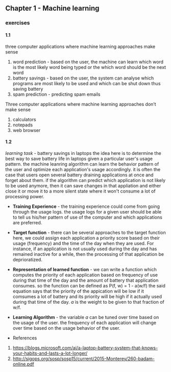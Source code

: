 ## Chapter 1 - Machine learning 

### exercises

#### 1.1 
three computer applications where machine learning approaches make sense
1. word prediction - based on the user, the machine can learn which word is the most likely word being typed or the which word should be the next word
2. battery savings - based on the user, the system can analyse which programs are most likely to be used and which can be shut down thus saving battery
3. spam prediction - predicting spam emails

Three computer applications where machine learning approaches don’t make sense
1. calculators
2. notepads
3. web browser

#### 1.2 
_learning task_ - battery savings in laptops
the idea here is to determine the best way to save battery life in laptops given a particular user's usage pattern. the machine leanring algorithm can learn the behavior pattern of the user and optimize each application's usage accordingly. it is often the case that users open several battery draining applications at once and forget about them. if the algorithm can predict which application is not likely to be used anymore, then it can save changes in that appliation and either close it or move it to a more silent state where it won't consume a lot of processing power. 
* __Training Experience__ - the training experience could come from going through the usage logs. the usage logs for a given user should be able to tell us his/her pattern of use of the computer and which applications are preferred. 
* __Target function__ - there can be several approaches to the target function here, we could assign each application a priority score based on their usage (frequency) and the time of the day when they are used. For instance, if an application is not usually used during the day and has remained inactive for a while, then the processing of that application be deprioratized. 
* __Representation of learned function__ - we can write a function which computes the priority of each application based on frequency of use during that time of the day and the amount of battery that application consumes. 
so the function can be defined as P(f, w) = 1 - a(w/f)
the said equation says that the priority of the appication will be low if it comsumes a lot of battery and its priority will be high if it actually used during that time of the day. _a_ is the weight to be given to that fraction of w/f.
* __Learning Algorithm__ - the variable _a_ can be tuned over time based on the usage of the user. the frequency of each application will change over time based on the usage behavior of the user.

* References 
1. https://blogs.microsoft.com/ai/a-laptop-battery-system-that-knows-your-habits-and-lasts-a-lot-longer/
2. http://sigops.org/sosp/sosp15/current/2015-Monterey/260-badam-online.pdf
          

